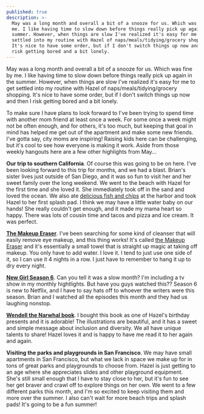```yaml
---
published: true
description: >-
  May was a long month and overall a bit of a snooze for us. Which was fine by
  me. I like having time to slow down before things really pick up again in the
  summer. However, when things are slow I've realized it's easy for me to get
  settled into my routine with Hazel of naps/meals/tidying/grocery shopping.
  It's nice to have some order, but if I don't switch things up now and then I
  risk getting bored and a bit lonely.
---
```

May was a long month and overall a bit of a snooze for us. Which was fine by me. I like having time to slow down before things really pick up again in the summer. However, when things are slow I've realized it's easy for me to get settled into my routine with Hazel of naps/meals/tidying/grocery shopping. It's nice to have some order, but if I don't switch things up now and then I risk getting bored and a bit lonely. 

To make sure I have plans to look forward to I've been trying to spend time with another mom friend at least once a week. For some once a week might not be often enough, and for others, it's too much, but keeping that goal in mind has helped me get out of the apartment and make some new friends. I've gotta say, city moms are inspiring! Raising kids here can be challenging, but it's cool to see how everyone is making it work. Aside from those weekly hangouts here are a few other highlights from May... 

**Our trip to southern California**. Of course this was going to be on here. I've been looking forward to this trip for months, and we had a blast. Brian's sister lives just outside of San Diego, and it was so fun to visit her and her sweet family over the long weekend. We went to the beach with Hazel for the first time and she loved it. She immediately took off in the sand and loved the ocean. We also ate [delicious fish and chips](https://www.yelp.com/biz/harbor-fish-and-chips-oceanside) at the harbor and took Hazel to her first splash pad. I think we may have a little water baby on our hands! She really couldn't get enough, and it made my mama heart so happy. There was lots of cousin time and tacos and pizza and ice cream. It was perfect. 

**[The Makeup Eraser](https://www.amazon.com/gp/product/B072C7ZJQ7/ref=as_li_tl?ie=UTF8&camp=1789&creative=9325&creativeASIN=B072C7ZJQ7&linkCode=as2&tag=redletterda04-20&linkId=784bbc490518b444bf1fee371023d52a)**. I've been searching for some kind of cleanser that will easily remove eye makeup, and this thing works! It's called [the Makeup Eraser](https://www.amazon.com/gp/product/B072C7ZJQ7/ref=as_li_tl?ie=UTF8&camp=1789&creative=9325&creativeASIN=B072C7ZJQ7&linkCode=as2&tag=redletterda04-20&linkId=784bbc490518b444bf1fee371023d52a) and it's essentially a small towel that is straight up magic at taking off makeup. You only have to add water. I love it. I tend to just use one side of it, so I can use it 4 nights in a row. I just have to remember to hang it up to dry every night. 

**[New Girl Season 6](https://www.netflix.com/title/70196145)**. Can you tell it was a slow month? I'm including a tv show in my monthly hightlights. But have you guys watched this?? Season 6 is new to Netflix, and I have to say hats off to whoever the writers were this season. Brian and I watched all the episodes this month and they had us laughing nonstop.

**[Wendell the Narwhal book](https://www.amazon.com/gp/product/1927018668/ref=as_li_tl?ie=UTF8&camp=1789&creative=9325&creativeASIN=1927018668&linkCode=as2&tag=redletterda04-20&linkId=2c5ac7f31d8ab8da5806e7de258faeea)**. I bought this book as one of Hazel's birthday presents and it is adorable! The illustrations are beautiful, and it has a  sweet and simple message about inclusion and diversity. We all have unique talents to share! Hazel loves it and is happy to have me read it to her again and again. 

**Visiting the parks and playgrounds in San Francisco**. We may have small apartments in San Francisco, but what we lack in space we make up for in tons of great parks and playgrounds to choose from. Hazel is just getting to an age where she appreciates slides and other playground equipment. She's still small enough that I have to stay close to her, but it's fun to see her get braver and crawl off to explore things on her own. We went to a few different parks this month, and I'm so excited to keep visiting them and more over the summer. I also can't wait for more beach trips and splash pads! It's going to be a fun summer!
